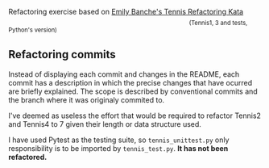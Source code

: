 Refactoring exercise based on [Emily Banche's Tennis Refactoring Kata](https://github.com/emilybache/Tennis-Refactoring-Kata)
&emsp; &emsp; &emsp; &emsp; &emsp; &emsp; &emsp; &emsp; &emsp; &emsp; &emsp; &emsp; &emsp; &emsp; &emsp; &emsp; &emsp; &emsp; &emsp; &emsp; &emsp; &emsp;    <sub>(Tennis1, 3 and tests, Python's version)</sub> 
## Refactoring commits
Instead of displaying each commit and changes in the README, each commit has a description in which the precise changes that have ocurred are briefly explained. The scope is described by conventional commits and the branch where it was originaly commited to. 

I've deemed as useless the effort that would be required to refactor Tennis2 and Tennis4 to 7 given their length or data structure used. 

I have used Pytest as the testing suite, so `tennis_unittest.py` only responsibility is to be imported by `tennis_test.py`. **It has not been refactored.**